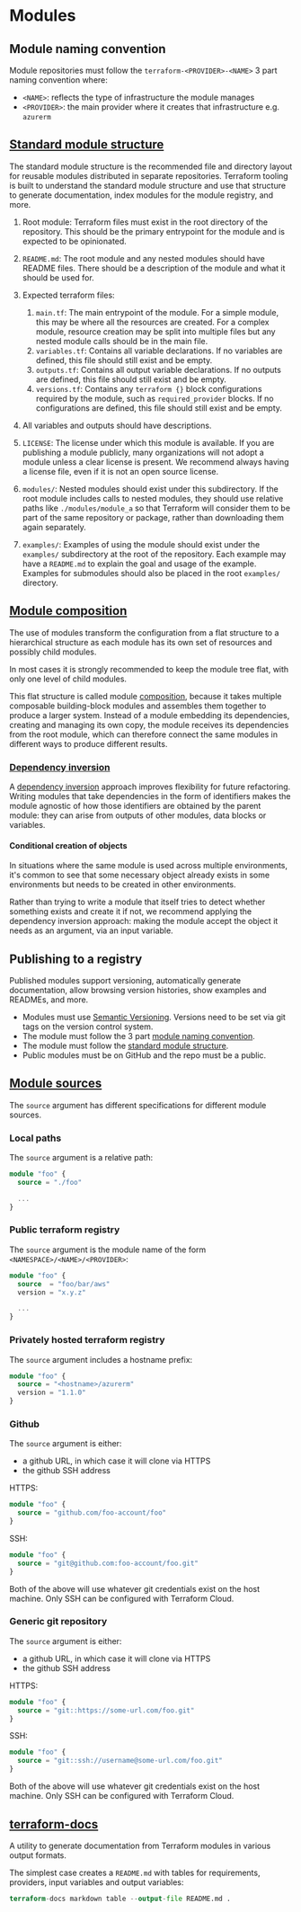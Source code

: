 # Modules

## Module naming convention

Module repositories must follow the `terraform-<PROVIDER>-<NAME>` 3 part naming
convention where:

- `<NAME>`: reflects the type of infrastructure the module manages
- `<PROVIDER>`: the main provider where it creates that infrastructure e.g. `azurerm`

## [Standard module structure](https://developer.hashicorp.com/terraform/language/modules/develop/structure)

The standard module structure is the recommended file and directory layout for
reusable modules distributed in separate repositories. Terraform tooling is
built to understand the standard module structure and use that structure to
generate documentation, index modules for the module registry, and more.

1. Root module: Terraform files must exist in the root directory of the repository.
  This should be the primary entrypoint for the module and is expected to be opinionated.

2. `README.md`: The root module and any nested modules should have README files.
  There should be a description of the module and what it should be used for.

3. Expected terraform files:
    1. `main.tf`: The main entrypoint of the module. For a simple module, this
          may be where all the resources are created. For a complex module, resource
          creation may be split into multiple files but any nested module calls should
          be in the main file.
    2. `variables.tf`: Contains all variable declarations. If no variables are
           defined, this file should still exist and be empty.
    3. `outputs.tf`: Contains all output variable declarations. If no outputs are
           defined, this file should still exist and be empty.
    4. `versions.tf`: Contains any `terraform {}` block configurations required by
           the module, such as `required_provider` blocks. If no configurations are
           defined, this file should still exist and be empty.

4. All variables and outputs should have descriptions.

5. `LICENSE`: The license under which this module is available. If you are publishing
    a module publicly, many organizations will not adopt a module unless a clear
    license is present. We recommend always having a license file, even if it is
    not an open source license.

6. `modules/`: Nested modules should exist under this subdirectory. If the root
    module includes calls to nested modules, they should use relative paths
    like `./modules/module_a` so that Terraform will consider them to be part
    of the same repository or package, rather than downloading them again separately.

7. `examples/`: Examples of using the module should exist under the `examples/`
    subdirectory at the root of the repository. Each example may have a `README.md`
    to explain the goal and usage of the example. Examples for submodules should
    also be placed in the root `examples/` directory.

## [Module composition](https://developer.hashicorp.com/terraform/language/modules/develop/composition)

The use of modules transform the configuration from a flat structure to a
hierarchical structure as each module has its own set of resources and
possibly child modules.

In most cases it is strongly recommended to keep the module tree flat,
with only one level of child modules.

This flat structure is called module
[composition](https://en.wikipedia.org/wiki/Composability), because
it takes multiple composable building-block modules and assembles
them together to produce a larger system. Instead of a module embedding
its dependencies, creating and managing its own copy, the module
receives its dependencies from the root module, which can therefore
connect the same modules in different ways to produce different results.

### [Dependency inversion](https://developer.hashicorp.com/terraform/language/modules/develop/composition#dependency-inversion)

A
[dependency inversion](https://en.wikipedia.org/wiki/Dependency_inversion_principle)
approach improves flexibility for future refactoring. Writing modules
that take dependencies in the form of identifiers makes the module
agnostic of how those identifiers are obtained by the parent module:
they can arise from outputs of other modules, data blocks or variables.

#### Conditional creation of objects

In situations where the same module is used across multiple environments, it's common
to see that some necessary object already exists in some environments but needs to be
created in other environments.

Rather than trying to write a module that itself tries to detect whether something
exists and create it if not, we recommend applying the dependency inversion approach:
making the module accept the object it needs as an argument, via an input variable.

## Publishing to a registry

Published modules support versioning, automatically generate documentation,
allow browsing version histories, show examples and READMEs, and more.

- Modules must use [Semantic Versioning](https://semver.org/). Versions need to
  be set via git tags on the version control system.
- The module must follow the 3 part
  [module naming convention](#module-naming-convention).
- The module must follow the
  [standard module structure](#standard-module-structure).
- Public modules must be on GitHub and the repo must be a public.

## [Module sources](https://developer.hashicorp.com/terraform/language/modules/sources#local-paths)

The `source` argument has different specifications for different module sources.

### Local paths

The `source` argument is a relative path:

```terraform
module "foo" {
  source = "./foo"

  ...
}
```

### Public terraform registry

The `source` argument is the module name of the form `<NAMESPACE>/<NAME>/<PROVIDER>`:

```terraform
module "foo" {
  source  = "foo/bar/aws"
  version = "x.y.z"

  ...
}
```

### Privately hosted terraform registry

The `source` argument includes a hostname prefix:

```terraform
module "foo" {
  source = "<hostname>/azurerm"
  version = "1.1.0"
}
```

### Github

The `source` argument is either:

- a github URL, in which case it will clone via HTTPS
- the github SSH address

HTTPS:

```terraform
module "foo" {
  source = "github.com/foo-account/foo"
}
```

SSH:

```terraform
module "foo" {
  source = "git@github.com:foo-account/foo.git"
}
```

Both of the above will use whatever git credentials exist on the host machine.
Only SSH can be configured with Terraform Cloud.

### Generic git repository

The `source` argument is either:

- a github URL, in which case it will clone via HTTPS
- the github SSH address

HTTPS:

```terraform
module "foo" {
  source = "git::https://some-url.com/foo.git"
}
```

SSH:

```terraform
module "foo" {
  source = "git::ssh://username@some-url.com/foo.git"
}
```

Both of the above will use whatever git credentials exist on the host machine.
Only SSH can be configured with Terraform Cloud.

## [terraform-docs](https://github.com/terraform-docs/terraform-docs)

A utility to generate documentation from Terraform modules in various output formats.

The simplest case creates a `README.md` with tables for requirements,
providers, input variables and output variables:

```terraform
terraform-docs markdown table --output-file README.md .
```
